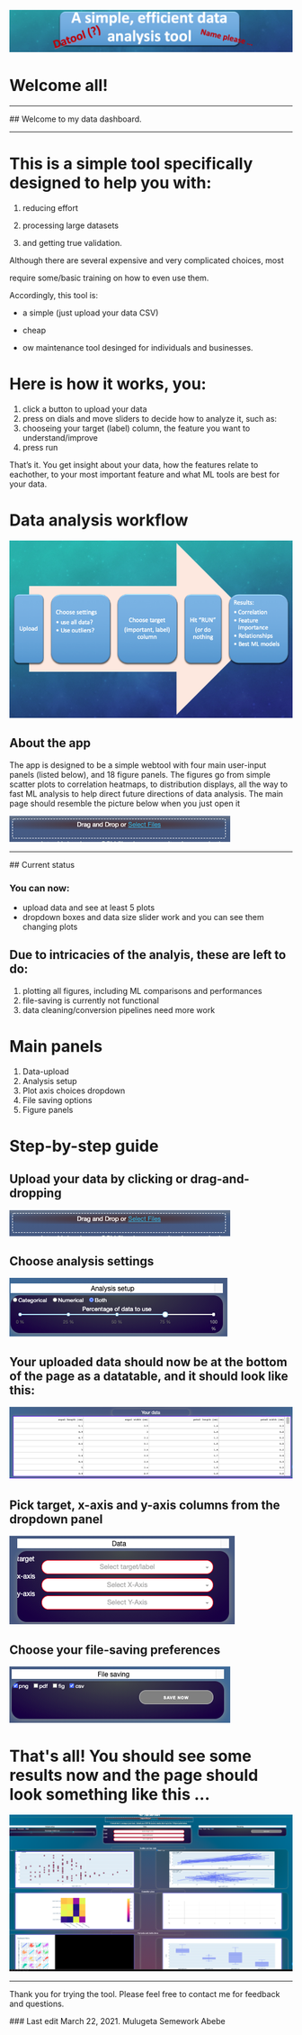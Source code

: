 
 
![my Logo](images//fake_logo.png)


 # Welcome all! 
</span>
</div>
<hr>
## Welcome to my data dashboard.
<p></p>
<hr>

# This is a simple tool specifically designed to help you with:
 
1. reducing effort

2. processing large datasets

3. and getting true validation.
 
<p></p>
<p></p>


Although there are several expensive and very complicated choices, most

require some/basic training on how to even use them.


Accordingly, this tool is:

 
* a simple (just upload your data CSV)</li>

* cheap</li>

* ow maintenance tool desinged for individuals and businesses.</li>
 
# Here is how it works, you:  

 
1. click a button to upload your data 
2. press on dials and move sliders to decide how to analyze it, such as: 
3. chooseing  your target (label) column, the feature you want to understand/improve 
4. press run 
 
 
That’s it. You get insight about your data, how the features relate to eachother,
to your most important feature and what ML tools are best for your data.


# Data analysis workflow 
 
![workflow](images//workflow.png)

## About the app 

The app is designed to be a simple webtool with four main user-input panels (listed below), and 18 figure panels.
The figures go from simple scatter plots to correlation heatmaps, to distribution displays, all the way to
fast ML analysis to help direct future directions of data analysis.
The main page should resemble the picture below when you just open it
 
![main](images//File_upload.png)

<hr>
## Current status 

### You can now:  
 
* upload data and see at least 5 plots </li>
* dropdown boxes and data size slider work and you can see them changing plots 
 
## Due to intricacies of the analyis, these are left to do: 
 
1. plotting all figures, including ML comparisons and performances  
2. file-saving is currently not functional 
3. data cleaning/conversion pipelines need more work 

# Main panels 

 
1. Data-upload 
2. Analysis setup 
3. Plot axis choices dropdown 
4. File saving options 
5. Figure panels 
 
# Step-by-step guide 

## Upload your data by clicking or drag-and-dropping 
 
![upload](images//File_upload.png)
 
## Choose analysis settings 
 
![workflow2](images//Analysis_window.png)
 
## Your uploaded data should now be at the bottom of the page as a datatable, and it should look like this: 
 
![datatable](images//Datatable.png)
 
## Pick target, x-axis and y-axis columns from the dropdown panel 
<p></p>
<p></p>
 
![target_x_y](images//Main_dropdowns.png)
<p></p>

## Choose your file-saving preferences  
<p></p>
<p></p>

 
![file_save1](images//File_saving.png)
<p></p>


# That's all! You should see some results now and the page should look something like this ...  
<p></p>
<p></p>
 
![file_save](images//main_after.png)
  
  
<p> </p>
<p> </p>
<p> </p>
<hr>
Thank you for trying the tool. Please feel free to contact me for feedback and questions.
<p> </p>
### Last edit March 22, 2021. Mulugeta Semework Abebe
